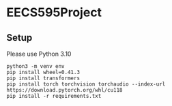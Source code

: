 # EECS595Project

## Setup
Please use Python 3.10
```
python3 -m venv env
pip install wheel=0.41.3
pip install transformers
pip install torch torchvision torchaudio --index-url https://download.pytorch.org/whl/cu118
pip install -r requirements.txt
```